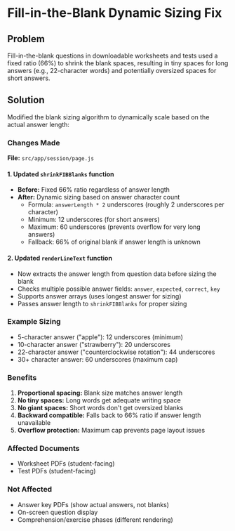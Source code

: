 # Fill-in-the-Blank Dynamic Sizing Fix

## Problem
Fill-in-the-blank questions in downloadable worksheets and tests used a fixed ratio (66%) to shrink the blank spaces, resulting in tiny spaces for long answers (e.g., 22-character words) and potentially oversized spaces for short answers.

## Solution
Modified the blank sizing algorithm to dynamically scale based on the actual answer length:

### Changes Made
**File:** `src/app/session/page.js`

#### 1. Updated `shrinkFIBBlanks` function
- **Before:** Fixed 66% ratio regardless of answer length
- **After:** Dynamic sizing based on answer character count
  - Formula: `answerLength * 2` underscores (roughly 2 underscores per character)
  - Minimum: 12 underscores (for short answers)
  - Maximum: 60 underscores (prevents overflow for very long answers)
  - Fallback: 66% of original blank if answer length is unknown

#### 2. Updated `renderLineText` function
- Now extracts the answer length from question data before sizing the blank
- Checks multiple possible answer fields: `answer`, `expected`, `correct`, `key`
- Supports answer arrays (uses longest answer for sizing)
- Passes answer length to `shrinkFIBBlanks` for proper sizing

### Example Sizing
- 5-character answer ("apple"): 12 underscores (minimum)
- 10-character answer ("strawberry"): 20 underscores
- 22-character answer ("counterclockwise rotation"): 44 underscores
- 30+ character answer: 60 underscores (maximum cap)

### Benefits
1. **Proportional spacing:** Blank size matches answer length
2. **No tiny spaces:** Long words get adequate writing space
3. **No giant spaces:** Short words don't get oversized blanks
4. **Backward compatible:** Falls back to 66% ratio if answer length unavailable
5. **Overflow protection:** Maximum cap prevents page layout issues

### Affected Documents
- Worksheet PDFs (student-facing)
- Test PDFs (student-facing)

### Not Affected
- Answer key PDFs (show actual answers, not blanks)
- On-screen question display
- Comprehension/exercise phases (different rendering)
